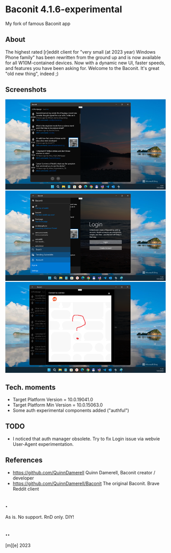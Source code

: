 # Baconit 4.1.6-experimental
My fork of famous Baconit app

## About
The highest rated [r]eddit client for "very small (at 2023 year) Windows Phone family"  has been rewritten from the ground up and is now available for all W10M-contained devices. Now with a dynamic new UI, faster speeds, and features you have been asking for. Welcome to the Baconit. It's great "old new thing", indeed ;)

## Screenshots
![](Images/shot01.png)
![](Images/shot02.png)
![](Images/shot03.png)

## Tech. moments
- Target Platform Version = 10.0.19041.0
- Target Platform Min Version = 10.0.15063.0
- Some auth experimental components added ("authful")


## TODO
- I noticed that auth manager obsolete. Try to fix Login issue via webvie User-Agent experimentation.

## References
- https://github.com/QuinnDamerell Quinn Damerell, Baconit creator / developer
- https://github.com/QuinnDamerell/Baconit The original Baconit. Brave Reddit client

## .
As is. No support. RnD only. DIY!

## ..
[m][e] 2023